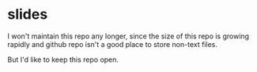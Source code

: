 # slides

I won't maintain this repo any longer, since the size of this repo is growing rapidly and github repo isn't a good place to store non-text files.

But I'd like to keep this repo open. 
